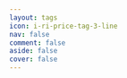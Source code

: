 ```yaml
---
layout: tags
icon: i-ri-price-tag-3-line
nav: false
comment: false
aside: false
cover: false
---
```

